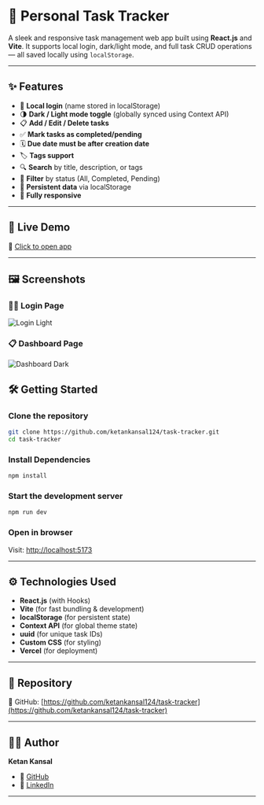 # 📝 Personal Task Tracker

A sleek and responsive task management web app built using **React.js** and **Vite**. It supports local login, dark/light mode, and full task CRUD operations — all saved locally using `localStorage`.

---

## ✨ Features

- 🔐 **Local login** (name stored in localStorage)
- 🌗 **Dark / Light mode toggle** (globally synced using Context API)
- 📋 **Add / Edit / Delete tasks**
- ✅ **Mark tasks as completed/pending**
- 🗓️ **Due date must be after creation date**
- 🏷️ **Tags support**
- 🔍 **Search** by title, description, or tags
- 📁 **Filter** by status (All, Completed, Pending)
- 💾 **Persistent data** via localStorage
- 📱 **Fully responsive**

---

## 🚀 Live Demo

🔗 [Click to open app](https://task-tracker-assignment-sigma.vercel.app)

---

## 🖼️ Screenshots

### 🧑‍💻 Login Page 

![Login Light](https://drive.google.com/uc?export=view&id=1OkX8Qk1xUeAKbcyw5HOep4oqzyj9bpE6)

### 📋 Dashboard Page 

![Dashboard Dark](https://drive.google.com/uc?export=view&id=1XtnCKLItEvpNvNKHKcpmuzdJAjTkhF3z)



## 🛠️ Getting Started

### Clone the repository

```bash
git clone https://github.com/ketankansal124/task-tracker.git
cd task-tracker
```

### Install Dependencies
```bash
npm install
```

### Start the development server
```bash
npm run dev
```

### Open in browser

Visit: [http://localhost:5173](http://localhost:5173)

---

## ⚙️ Technologies Used

- **React.js** (with Hooks)
- **Vite** (for fast bundling & development)
- **localStorage** (for persistent state)
- **Context API** (for global theme state)
- **uuid** (for unique task IDs)
- **Custom CSS** (for styling)
- **Vercel** (for deployment)

---

## 📂 Repository

📎 GitHub: [https://github.com/ketankansal124/task-tracker](https://github.com/ketankansal124/task-tracker)

---

## 👨‍💻 Author

**Ketan Kansal**

- 🔗 [GitHub](https://github.com/ketankansal124)
- 🔗 [LinkedIn](https://www.linkedin.com/in/ketankansal124/)

---
